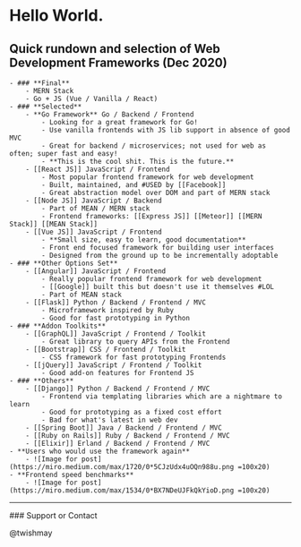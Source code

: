 # Hello World. 
## Quick rundown and selection of Web Development Frameworks (Dec 2020)
    - ### **Final**
        - MERN Stack
        - Go + JS (Vue / Vanilla / React)
    - ### **Selected**
        - **Go Framework** Go / Backend / Frontend
            - Looking for a great framework for Go! 
            - Use vanilla frontends with JS lib support in absence of good MVC
            - Great for backend / microservices; not used for web as often; super fast and easy!
            - **This is the cool shit. This is the future.**
        - [[React JS]] JavaScript / Frontend
            - Most popular frontend framework for web development
            - Built, maintained, and #USED by [[Facebook]]
            - Great abstraction model over DOM and part of MERN stack
        - [[Node JS]] JavaScript / Backend
            - Part of MEAN / MERN stack
            - Frontend frameworks: [[Express JS]] [[Meteor]] [[MERN Stack]] [[MEAN Stack]]
        - [[Vue JS]] JavaScript / Frontend
            - **Small size, easy to learn, good documentation**
            - Front end focused framework for building user interfaces
            - Designed from the ground up to be incrementally adoptable
    - ### **Other Options Set**
        - [[Angular]] JavaScript / Frontend
            - Really popular frontend framework for web development
            - [[Google]] built this but doesn't use it themselves #LOL
            - Part of MEAN stack
        - [[Flask]] Python / Backend / Frontend / MVC
            - Microframework inspired by Ruby
            - Good for fast prototyping in Python
    - ### **Addon Toolkits**
        - [[GraphQL]] JavaScript / Frontend / Toolkit
            - Great library to query APIs from the Frontend
        - [[Bootstrap]] CSS / Frontend / Toolkit
            - CSS framework for fast prototyping Frontends
        - [[jQuery]] JavaScript / Frontend / Toolkit
            - Good add-on features for Frontend JS
    - ### **Others**
        - [[Django]] Python / Backend / Frontend / MVC
            - Frontend via templating libraries which are a nightmare to learn
            - Good for prototyping as a fixed cost effort
            - Bad for what's latest in web dev 
        - [[Spring Boot]] Java / Backend / Frontend / MVC
        - [[Ruby on Rails]] Ruby / Backend / Frontend / MVC
        - [[Elixir]] Erland / Backend / Frontend / MVC
    - **Users who would use the framework again**
        - ![Image for post](https://miro.medium.com/max/1720/0*5CJzUdx4uOQn988u.png =100x20)
    - **Frontend speed benchmarks**
        - ![Image for post](https://miro.medium.com/max/1534/0*BX7NDeUJFkQkYioD.png =100x20)
<hr/>
### Support or Contact

@twishmay
